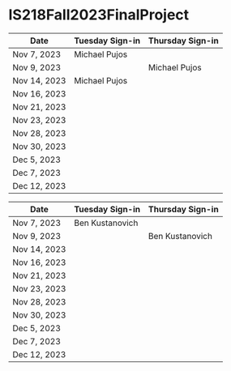 # IS218Fall2023FinalProject
| Date       | Tuesday Sign-in | Thursday Sign-in |  
|------------|-----------------|------------------|
| Nov 7, 2023|Michael Pujos    |                  |
| Nov 9, 2023|                 | Michael Pujos    |
| Nov 14, 2023|Michael Pujos                |                  |
| Nov 16, 2023|                |                  |
| Nov 21, 2023|                |                  |
| Nov 23, 2023|                |                  |
| Nov 28, 2023|                |                  |
| Nov 30, 2023|                |                  |
| Dec 5, 2023 |                |                  |
| Dec 7, 2023 |                |                  |
| Dec 12, 2023|                |                  |

| Date       | Tuesday Sign-in | Thursday Sign-in |
|------------|-----------------|------------------|
| Nov 7, 2023 |Ben Kustanovich |                  | 
| Nov 9, 2023 |                |Ben Kustanovich   |
| Nov 14, 2023|                |                  |
| Nov 16, 2023|                |                  |
| Nov 21, 2023|                |                  |
| Nov 23, 2023|                |                  |
| Nov 28, 2023|                |                  |
| Nov 30, 2023|                |                  |
| Dec 5, 2023 |                |                  |
| Dec 7, 2023 |                |                  |
| Dec 12, 2023|                |                  |
